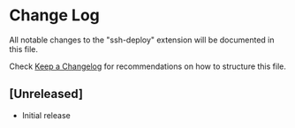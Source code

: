 # Change Log

All notable changes to the "ssh-deploy" extension will be documented in this file.

Check [Keep a Changelog](http://keepachangelog.com/) for recommendations on how to structure this file.

## [Unreleased]

- Initial release